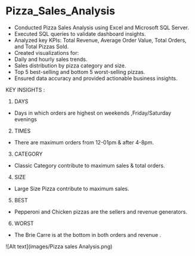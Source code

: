 # Pizza_Sales_Analysis

* Conducted Pizza Sales Analysis using Excel and Microsoft SQL Server.
* Executed SQL queries to validate dashboard insights.
* Analyzed key KPIs: Total Revenue, Average Order Value, Total Orders, and Total Pizzas Sold.
* Created visualizations for:
* Daily and hourly sales trends.
* Sales distribution by pizza category and size.
* Top 5 best-selling and bottom 5 worst-selling pizzas.
* Ensured data accuracy and provided actionable business insights.

KEY INSIGHTS :
1. DAYS
* Days in which orders are highest on weekends ,Friday/Saturday evenings 
2. TIMES
* There are maximum orders from 12-01pm & after 4-8pm.
3. CATEGORY
* Classic Category contribute to maximum sales & total orders.
4. SIZE
* Large Size Pizza contribute to maximum sales.
5. BEST
* Pepperoni and Chicken pizzas are the sellers and revenue generators.
6. WORST
* The Brie Carre is at the bottom in both orders and revenue .

![Alt text](images/Pizza sales Analysis.png)
